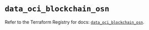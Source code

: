 # `data_oci_blockchain_osn`

Refer to the Terraform Registry for docs: [`data_oci_blockchain_osn`](https://registry.terraform.io/providers/oracle/oci/6.18.0/docs/data-sources/blockchain_osn).
